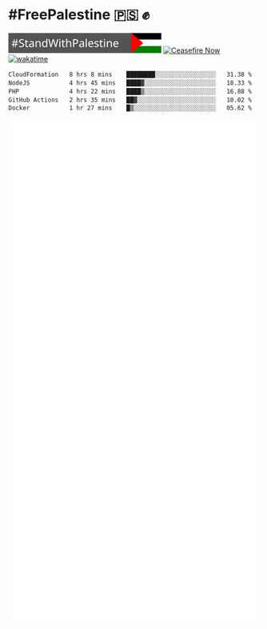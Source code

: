 # #FreePalestine 🇵🇸 ✊

[![github](https://raw.githubusercontent.com/saedyousef/StandWithPalestine/main/badges/flat/StandWithPalestine.svg)](https://github.com/saedyousef/StandWithPalestine)
[![Ceasefire Now](https://badge.techforpalestine.org/default)](https://techforpalestine.org/learn-more)
[![wakatime](https://wakatime.com/badge/user/03bf07e2-4c78-4826-8603-8922f0241061.svg)](https://wakatime.com/@03bf07e2-4c78-4826-8603-8922f0241061)
<!-- [![committers.top badge](https://user-badge.committers.top/jordan_private/saedyousef.svg)](https://user-badge.committers.top/jordan_private/saedyousef) -->

<!-- ![Profile Views](https://visitor-badge.glitch.me/badge?page_id=saedyousef.saedyousef&left_color=grey&right_color=blue&left_text=👀+Profile+Views) -->



<!-- <img src="https://github-readme-stats.vercel.app/api?username=saedyousef&show_icons=true&count_private=true" width="100%" /> --> 

<!--START_SECTION:waka-->

```txt
CloudFormation   8 hrs 8 mins    ████████░░░░░░░░░░░░░░░░░   31.38 %
NodeJS           4 hrs 45 mins   ████▓░░░░░░░░░░░░░░░░░░░░   18.33 %
PHP              4 hrs 22 mins   ████▒░░░░░░░░░░░░░░░░░░░░   16.88 %
GitHub Actions   2 hrs 35 mins   ██▓░░░░░░░░░░░░░░░░░░░░░░   10.02 %
Docker           1 hr 27 mins    █▒░░░░░░░░░░░░░░░░░░░░░░░   05.62 %
```

<!--END_SECTION:waka-->
    
<!-- ![github contribution grid snake animation](https://raw.githubusercontent.com/saedyousef/saedyousef/output/github-contribution-grid-snake.svg) -->


![Metrics](./github-metrics.svg)